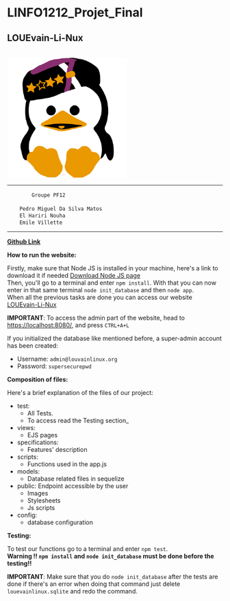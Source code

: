 # LINFO1212_Projet_Final
## LOUEvain-Li-Nux
\
![Louvain-Li-Nux](public/favicon.ico) 

---
            Groupe PF12

        Pedro Miguel Da Silva Matos
        El Hariri Nouha
        Emile Villette
---
**[Github Link](https://github.com/Emilevillette/LINFO1212-2022-12)**

**How to run the website:**

Firstly, make sure that Node JS is installed in your machine, here's a link to download it if needed [Download Node JS page](https://nodejs.org/en/download/) \
Then, you'll go to a terminal and enter `npm install`. With that you can now enter in that same terminal `node init_database` and then `node app`. \
When all the previous tasks are done you can access our website [LOUEvain-Li-Nux](https://localhost:8080/)

**IMPORTANT**: To access the admin part of the website, head to [https://localhost:8080/](https://localhost:8080/), and press `CTRL+A+L`

If you initialized the database like mentioned before, a super-admin account has been created:
- Username: `admin@louvainlinux.org`
- Password: `supersecurepwd`


**Composition of files:**

Here's a brief explanation of the files of our project:
- test: 
  - All Tests. 
  - To access read the Testing section_
- views: 
  - EJS pages
- specifications:
  - Features' description
- scripts: 
  - Functions used in the app.js
- models: 
  - Database related files in sequelize
- public: Endpoint accessible by the user 
  - Images
  - Stylesheets 
  - Js scripts
- config:
  - database configuration


**Testing:**

To test our functions go to a terminal and enter `npm test`. \
**Warning !! `npm install` and `node init_database` must be done before the testing!!**

**IMPORTANT**: Make sure that you do `node init_database` after the tests are done
if there's an error when doing that command just delete `louevainlinux.sqlite` and redo the command.